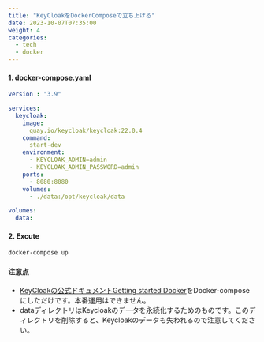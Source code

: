 ```yaml
---
title: "KeyCloakをDockerComposeで立ち上げる"
date: 2023-10-07T07:35:00
weight: 4
categories:
  - tech
  - docker
---
```


#### 1. docker-compose.yaml

```yaml
version : "3.9"

services:
  keycloak:
    image:
      quay.io/keycloak/keycloak:22.0.4
    command: 
      start-dev
    environment:
      - KEYCLOAK_ADMIN=admin
      - KEYCLOAK_ADMIN_PASSWORD=admin
    ports:
      - 8080:8080
    volumes:
      - ./data:/opt/keycloak/data

volumes:
  data:
```

#### 2. Excute

```bash
docker-compose up
```


#### 注意点
- [KeyCloakの公式ドキュメントGetting started Docker](https://www.keycloak.org/getting-started/getting-started-docker)をDocker-composeにしただけです。本番運用はできません。
- dataディレクトリはKeycloakのデータを永続化するためのものです。このディレクトリを削除すると、Keycloakのデータも失われるので注意してください。